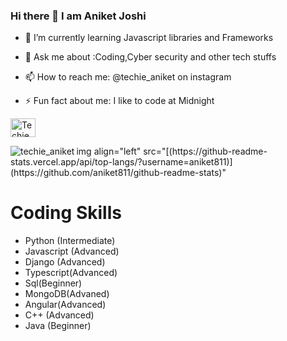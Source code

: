 ### Hi there 👋 I am Aniket Joshi




- 🌱 I’m currently learning Javascript libraries and Frameworks
- 💬 Ask me about :Coding,Cyber security and other tech stuffs
- 📫 How to reach me: @techie_aniket on instagram

- ⚡ Fun fact about me: I like to code at Midnight 
<p ">
<a href="https://instagram.com/techie_aniket" target="blank"><img align="center" src="https://cdn.jsdelivr.net/npm/simple-icons@3.0.1/icons/instagram.svg" alt="Techie_Aniket" height="30" width="40"/></a>
</p>
<p><img align="left" src="https://github-readme-stats.vercel.app/api/top-langs?username=techie_aniket&show_icons=true&locale=en&layout=compact" alt="techie_aniket" /></img>
img align="left" src="[(https://github-readme-stats.vercel.app/api/top-langs/?username=aniket811)](https://github.com/aniket811/github-readme-stats)"</img></p>
<h1>Coding Skills </h1>
<ul>
  <li>Python (Intermediate)</li>
  <li>Javascript (Advanced)
  <li>Django (Advanced)</li>
  <li>Typescript(Advanced)</li>
  <li>Sql(Beginner)</li>
  <li>MongoDB(Advaned)</li>
  <li>Angular(Advanced)</li>
  <li>C++ (Advanced)</li>
  <li>Java (Beginner)</li>
</ul>

